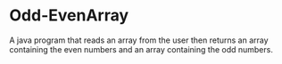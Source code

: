 # Odd-EvenArray
A java program that reads an array from the user then returns an array containing the even numbers and an array containing the odd numbers.
